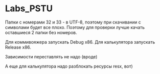 # Labs_PSTU

Папки с номерами 32 и 33 - в UTF-8, поэтому при скачивании с символами будет все плохо.
Поэтому для проверки лучше качать оставшиеся 2 папки без номеров.

Для коммивояжера запускать Debug x86.
Для калькулятора запускать Release x86.

Зависимости переставлять не надо (вроде)

А еще для калькулятора надо разблокать ресурсы resx, вот)
